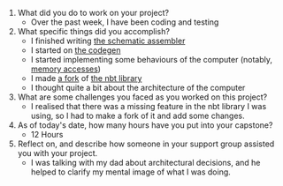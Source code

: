 1. What did you do to work on your project?
	- Over the past week, I have been coding and testing
2. What specific things did you accomplish?
	- I finished writing [the schematic assembler](https://github.com/kwzuu/minecraft_computer/tree/main/schematic_assembler)
	- I started on [the codegen](https://github.com/kwzuu/minecraft_computer/tree/main/codegen)
	- I started implementing some behaviours of the computer (notably, [memory accesses](https://github.com/kwzuu/minecraft_computer/blob/99b3e866450c33dd606186da166ffc7a5212723d/codegen/generate_computer.py#L39))
	- I made [a fork](https://github.com/kwzuu/quartz_nbt/tree/master) of [the nbt library](https://crates.io/crates/quartz_nbt)
	- I thought quite a bit about the architecture of the computer
1. What are some challenges you faced as you worked on this project?
	- I realised that there was a missing feature in the nbt library I was using, so I had to make a fork of it and add some changes. 
2. As of today's date, how many hours have you put into your capstone?
	- 12 Hours
3. Reflect on, and describe how someone in your support group assisted you with your project.
	- I was talking with my dad about architectural decisions, and he helped to clarify my mental image of what I was doing.